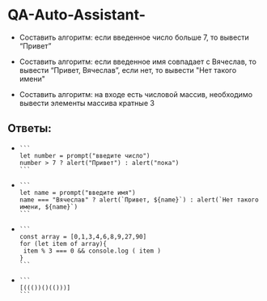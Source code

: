 # QA-Auto-Assistant-

- Составить алгоритм: если введенное число больше 7, то вывести “Привет”

- Составить алгоритм: если введенное имя совпадает с Вячеслав, то вывести “Привет, Вячеслав”, если нет, то вывести "Нет такого имени"

- Составить алгоритм: на входе есть числовой массив, необходимо вывести элементы массива кратные 3


Ответы:  
------------------------------------------------------------------

-
      ```
      let number = prompt("введите число")
      number > 7 ? alert("Привет") : alert("пока")
      ```
     
-
      ```
      let name = prompt("введите имя")
      name === "Вячеслав" ? alert(`Привет, ${name}`) : alert(`Нет такого имени, ${name}`)
      ```
      
-
      ```
      const array = [0,1,3,4,6,8,9,27,90]
      for (let item of array){
       item % 3 === 0 && console.log ( item )
      }
      ```
-
      ```
      [((())()(()))]
      ```

